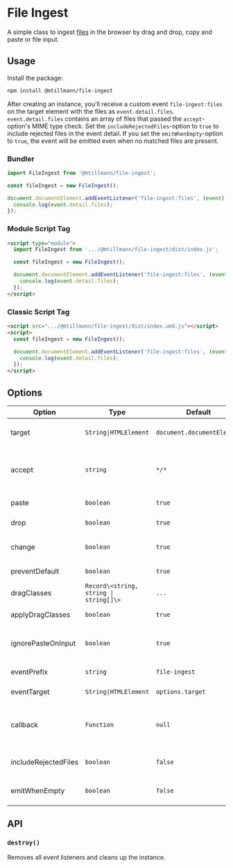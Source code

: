 # File Ingest

A simple class to ingest [files](https://developer.mozilla.org/en-US/docs/Web/API/File) in the browser by drag and drop, copy and paste or file input.

## Usage

Install the package:

```bash
npm install @mtillmann/file-ingest
```

After creating an instance, you'll receive a custom event `file-ingest:files` on the target element with the files as `event.detail.files`. `event.detail.files` contains an array of files that passed the `accept`-option's MIME type check. Set the `includeRejectedFiles`-option to `true` to include rejected files in the event detail. If you set the `emitWhenEmpty`-option to `true`, the event will be emitted even when no matched files are present.

### Bundler

```javascript
import FileIngest from '@mtillmann/file-ingest';

const fileIngest = new FileIngest();

document.documentElement.addEventListener('file-ingest:files', (event) => {
  console.log(event.detail.files);
});
```

### Module Script Tag

```html
<script type="module">
  import FileIngest from '.../@mtillmann/file-ingest/dist/index.js';

  const fileIngest = new FileIngest();

  document.documentElement.addEventListener('file-ingest:files', (event) => {
    console.log(event.detail.files);
  });
</script>
```

### Classic Script Tag

```html
<script src=".../@mtillmann/file-ingest/dist/index.umd.js"></script>
<script>
  const fileIngest = new FileIngest();

  document.documentElement.addEventListener('file-ingest:files', (event) => {
    console.log(event.detail.files);
  });
</script>
```



## Options

| Option | Type | Default | Description |
| --- | --- | --- | --- |
| target | `String\|HTMLElement` | `document.documentElement` | Element or Selector String to attach the events to |
| accept | `string` | `*/*` | List of MIME types that are accepted by the instance. Supports wildcard subtypes (e.g. `image/*`) |
| paste | `boolean` | `true` | Enable or disable paste events |
| drop | `boolean` | `true` | Enable or disable drop events |
| change | `boolean` | `true` | Enable or disable change-events on `[type=file]`-inputs |
| preventDefault | `boolean` | `true` | Prevent the default behavior of the events |
| dragClasses | `Record\<string, string \| string[]\>` | `...` | Classes to add and remove on drag events |
| applyDragClasses | `boolean` | `true` | Apply drag classes to the target element |
| ignorePasteOnInput | `boolean` | `true` | Ignore paste events on input, textarea and `[contenteditable=true]`-elements |
| eventPrefix | `string` | `file-ingest` | Prefix for the custom events |
| eventTarget | `String\|HTMLElement` | `options.target` | Element to dispatch the custom events on |
| callback | `Function` | `null` | Callback function to call in addition to events - receives the content of `event.detail` as argument |
| includeRejectedFiles | `boolean` | `false` | Include rejected files in the event detail - useful for error messages etc. |
| emitWhenEmpty | `boolean` | `false` | Emit event even when no (matched) files are present |


## API

### `destroy()`

Removes all event listeners and cleans up the instance.